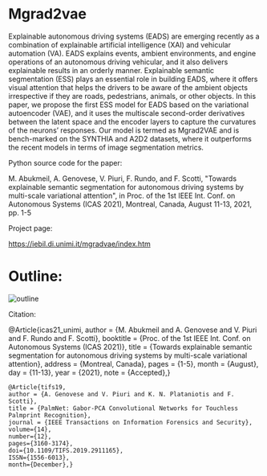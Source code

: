 # Mgrad2vae
Explainable autonomous driving systems (EADS) are emerging recently as a combination of explainable artificial intelligence (XAI) and vehicular automation (VA). EADS explains events, ambient environments, and engine operations of an autonomous driving vehicular, and it also delivers explainable results in an orderly manner. Explainable semantic segmentation (ESS) plays an essential role in building EADS, where it offers visual attention that helps the drivers to be aware of the ambient objects irrespective if they are roads, pedestrians, animals, or other objects. In this paper, we propose the first ESS model for EADS based on the variational autoencoder (VAE), and it uses the multiscale second-order derivatives between the latent space and the encoder layers to capture the curvatures of the neurons’ responses. Our model is termed as Mgrad2VAE and is bench-marked on the SYNTHIA and A2D2 datasets, where it outperforms the recent models in terms of image segmentation metrics.




Python source code for the paper:

M. Abukmeil, A. Genovese, V. Piuri, F. Rundo, and F. Scotti, "Towards explainable semantic segmentation for autonomous driving systems by multi-scale variational attention", in Proc. of the 1st  IEEE Int. Conf. on Autonomous Systems (ICAS 2021), Montreal, Canada, August 11-13, 2021, pp. 1-5 




Project page:

https://iebil.di.unimi.it/mgradvae/index.htm


# Outline:

![outline](https://user-images.githubusercontent.com/50661098/131345520-75f49468-c613-406c-8184-a53fba63e94f.jpg)


Citation:

@Article{icas21_unimi,
    author = {M. Abukmeil and A. Genovese and V. Piuri and F. Rundo and F. Scotti},
    booktitle = {Proc. of the 1st IEEE Int. Conf. on Autonomous Systems (ICAS 2021)},
    title = {Towards explainable semantic segmentation for autonomous driving systems by multi-scale variational attention},
    address = {Montreal, Canada},
    pages = {1-5},
    month = {August},
    day = {11-13},
    year = {2021},
    note = {Accepted},}
    
    @Article{tifs19,
	author = {A. Genovese and V. Piuri and K. N. Plataniotis and F. Scotti},
	title = {PalmNet: Gabor-PCA Convolutional Networks for Touchless Palmprint Recognition},
	journal = {IEEE Transactions on Information Forensics and Security},
	volume={14}, 
	number={12}, 
	pages={3160-3174}, 
	doi={10.1109/TIFS.2019.2911165}, 
	ISSN={1556-6013}, 
	month={December},}


